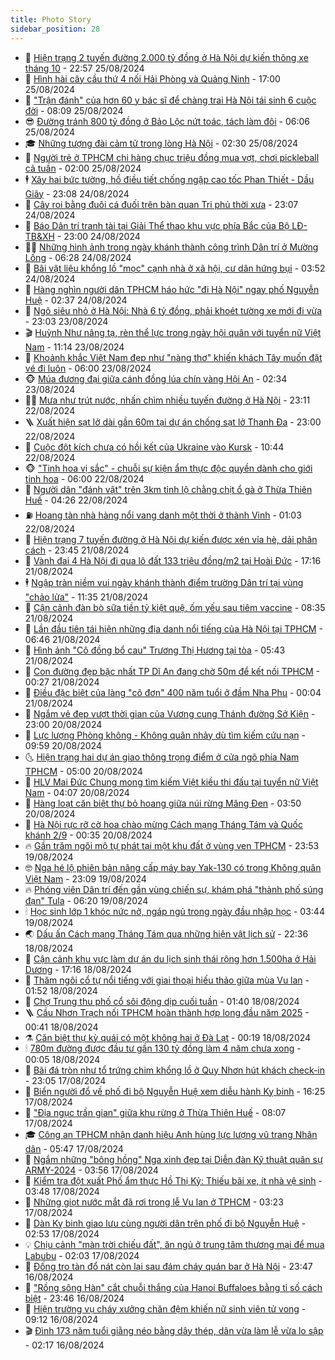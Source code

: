 ```yaml
---
title: Photo Story
sidebar_position: 28
---
```


<!-- dantri-photo-story:START -->
- 💪 [Hiện trạng 2 tuyến đường 2.000 tỷ đồng ở Hà Nội dự kiến thông xe tháng 10](https://dantri.com.vn/xa-hoi/hien-trang-2-tuyen-duong-2000-ty-dong-o-ha-noi-du-kien-thong-xe-thang-10-20240823112833006.htm) - 22:57 25/08/2024
- 🧰 [Hình hài cây cầu thứ 4 nối Hải Phòng và Quảng Ninh](https://dantri.com.vn/xa-hoi/hinh-hai-cay-cau-thu-4-noi-hai-phong-va-quang-ninh-20240825222021248.htm) - 17:00 25/08/2024
- 🧰 [&quot;Trận đánh&quot; của hơn 60 y bác sĩ để chàng trai Hà Nội tái sinh 6 cuộc đời](https://dantri.com.vn/suc-khoe/tran-danh-cua-hon-60-y-bac-si-de-chang-trai-ha-noi-tai-sinh-6-cuoc-doi-20240825001946036.htm) - 08:09 25/08/2024
- 😎 [Đường tránh 800 tỷ đồng ở Bảo Lộc nứt toác, tách làm đôi](https://dantri.com.vn/xa-hoi/duong-tranh-800-ty-dong-o-bao-loc-nut-toac-tach-lam-doi-20240825093427637.htm) - 06:06 25/08/2024
- 🎓 [Những tượng đài cảm tử trong lòng Hà Nội](https://dantri.com.vn/xa-hoi/nhung-tuong-dai-cam-tu-trong-long-ha-noi-20240824061301310.htm) - 02:30 25/08/2024
- 🙉 [Người trẻ ở TPHCM chi hàng chục triệu đồng mua vợt, chơi pickleball cả tuần](https://dantri.com.vn/doi-song/nguoi-tre-o-tphcm-chi-hang-chuc-trieu-dong-mua-vot-choi-pickleball-ca-tuan-20240823171447252.htm) - 02:00 25/08/2024
- 🕴 [Xây hai bức tường, hồ điều tiết chống ngập cao tốc Phan Thiết - Dầu Giây](https://dantri.com.vn/xa-hoi/xay-hai-buc-tuong-ho-dieu-tiet-chong-ngap-cao-toc-phan-thiet-dau-giay-20240824142452284.htm) - 23:08 24/08/2024
- 🚀 [Cây roi bằng đuôi cá đuối trên bàn quan Tri phủ thời xưa](https://dantri.com.vn/du-lich/cay-roi-bang-duoi-ca-duoi-tren-ban-quan-tri-phu-thoi-xua-20240822164939383.htm) - 23:07 24/08/2024
- 🧰 [Báo Dân trí tranh tài tại Giải Thể thao khu vực phía Bắc của Bộ LĐ-TB&amp;XH](https://dantri.com.vn/the-thao/bao-dan-tri-tranh-tai-tai-giai-the-thao-khu-vuc-phia-bac-cua-bo-ld-tbxh-20240824200532099.htm) - 23:00 24/08/2024
- 🧑‍💻 [Những hình ảnh trong ngày khánh thành công trình Dân trí ở Mường Lống](https://dantri.com.vn/tam-long-nhan-ai/nhung-hinh-anh-trong-ngay-khanh-thanh-cong-trinh-dan-tri-o-muong-long-20240824065402779.htm) - 06:28 24/08/2024
- 🐎 [Bãi vật liệu khổng lồ &quot;mọc&quot; cạnh nhà ở xã hội, cư dân hứng bụi](https://dantri.com.vn/ban-doc/bai-vat-lieu-khong-lo-moc-canh-nha-o-xa-hoi-cu-dan-hung-bui-20240823112646877.htm) - 03:52 24/08/2024
- 💄 [Hàng nghìn người dân TPHCM háo hức &quot;đi Hà Nội&quot; ngay phố Nguyễn Huệ](https://dantri.com.vn/van-hoa/hang-nghin-nguoi-dan-tphcm-hao-huc-di-ha-noi-ngay-pho-nguyen-hue-20240823232109505.htm) - 02:37 24/08/2024
- 🎃 [Ngõ siêu nhỏ ở Hà Nội: Nhà 6 tỷ đồng, phải khoét tường xe mới đi vừa](https://dantri.com.vn/doi-song/ngo-sieu-nho-o-ha-noi-nha-6-ty-dong-phai-khoet-tuong-xe-moi-di-vua-20240823214605693.htm) - 23:03 23/08/2024
- 🎬 [Huỳnh Như nâng tạ, rèn thể lực trong ngày hội quân với tuyển nữ Việt Nam](https://dantri.com.vn/the-thao/huynh-nhu-nang-ta-ren-the-luc-trong-ngay-hoi-quan-voi-tuyen-nu-viet-nam-20240823173753335.htm) - 11:14 23/08/2024
- 🧠 [Khoảnh khắc Việt Nam đẹp như &quot;nàng thơ&quot; khiến khách Tây muốn đặt vé đi luôn](https://dantri.com.vn/du-lich/khoanh-khac-viet-nam-dep-nhu-nang-tho-khien-khach-tay-muon-dat-ve-di-luon-20240822231056034.htm) - 06:00 23/08/2024
- 🐵 [Múa đương đại giữa cánh đồng lúa chín vàng Hội An](https://dantri.com.vn/du-lich/mua-duong-dai-giua-canh-dong-lua-chin-vang-hoi-an-20240823085032930.htm) - 02:34 23/08/2024
- 👨‍🏫 [Mưa như trút nước, nhấn chìm nhiều tuyến đường ở Hà Nội](https://dantri.com.vn/xa-hoi/mua-nhu-trut-nuoc-nhan-chim-nhieu-tuyen-duong-o-ha-noi-20240823005957568.htm) - 23:11 22/08/2024
- 🪜 [Xuất hiện sạt lở dài gần 60m tại dự án chống sạt lở Thanh Đa](https://dantri.com.vn/xa-hoi/xuat-hien-sat-lo-dai-gan-60m-tai-du-an-chong-sat-lo-thanh-da-20240822142514505.htm) - 23:00 22/08/2024
- 🤡 [Cuộc đột kích chưa có hồi kết của Ukraine vào Kursk](https://dantri.com.vn/the-gioi/cuoc-dot-kich-chua-co-hoi-ket-cua-ukraine-vao-kursk-20240822155306931.htm) - 10:44 22/08/2024
- 🐵 [&quot;Tinh hoa vị sắc&quot; - chuỗi sự kiện ẩm thực độc quyền dành cho giới tinh hoa](https://dantri.com.vn/kinh-doanh/tinh-hoa-vi-sac-chuoi-su-kien-am-thuc-doc-quyen-danh-cho-gioi-tinh-hoa-20240821162930548.htm) - 06:00 22/08/2024
- 🌈 [Người dân &quot;đánh vật&quot; trên 3km tỉnh lộ chằng chịt ổ gà ở Thừa Thiên Huế](https://dantri.com.vn/xa-hoi/nguoi-dan-danh-vat-tren-3km-tinh-lo-chang-chit-o-ga-o-thua-thien-hue-20240822094854966.htm) - 04:26 22/08/2024
- ⛽️ [Hoang tàn nhà hàng nổi vang danh một thời ở thành Vinh](https://dantri.com.vn/xa-hoi/hoang-tan-nha-hang-noi-vang-danh-mot-thoi-o-thanh-vinh-20240821214307501.htm) - 01:03 22/08/2024
- 🔭 [Hiện trạng 7 tuyến đường ở Hà Nội dự kiến được xén vỉa hè, dải phân cách](https://dantri.com.vn/xa-hoi/hien-trang-7-tuyen-duong-o-ha-noi-du-kien-duoc-xen-via-he-dai-phan-cach-20240822001144371.htm) - 23:45 21/08/2024
- 🧰 [Vành đai 4 Hà Nội đi qua lô đất 133 triệu đồng/m2 tại Hoài Đức](https://dantri.com.vn/xa-hoi/vanh-dai-4-ha-noi-di-qua-lo-dat-133-trieu-dongm2-tai-hoai-duc-20240821224647145.htm) - 17:16 21/08/2024
- 🕴 [Ngập tràn niềm vui ngày khánh thành điểm trường Dân trí tại vùng &quot;chảo lửa&quot;](https://dantri.com.vn/tam-long-nhan-ai/ngap-tran-niem-vui-ngay-khanh-thanh-diem-truong-dan-tri-tai-vung-chao-lua-20240821163221631.htm) - 11:35 21/08/2024
- 🦆 [Cận cảnh đàn bò sữa tiền tỷ kiệt quệ, ốm yếu sau tiêm vaccine](https://dantri.com.vn/lao-dong-viec-lam/can-canh-dan-bo-sua-tien-ty-kiet-que-om-yeu-sau-tiem-vaccine-20240821114413275.htm) - 08:35 21/08/2024
- 🦣 [Lần đầu tiên tái hiện những địa danh nổi tiếng của Hà Nội tại TPHCM](https://dantri.com.vn/xa-hoi/lan-dau-tien-tai-hien-nhung-dia-danh-noi-tieng-cua-ha-noi-tai-tphcm-20240821120144405.htm) - 06:46 21/08/2024
- 📝 [Hình ảnh &quot;Cô đồng bổ cau&quot; Trương Thị Hương tại tòa](https://dantri.com.vn/phap-luat/hinh-anh-co-dong-bo-cau-truong-thi-huong-tai-toa-20240821122407190.htm) - 05:43 21/08/2024
- 🗽 [Con đường đẹp bậc nhất TP Dĩ An đang chờ 50m để kết nối TPHCM](https://dantri.com.vn/xa-hoi/con-duong-dep-bac-nhat-tp-di-an-dang-cho-50m-de-ket-noi-tphcm-20240821005448709.htm) - 00:27 21/08/2024
- 🦅 [Điều đặc biệt của làng &quot;cô đơn&quot; 400 năm tuổi ở đầm Nha Phu](https://dantri.com.vn/lao-dong-viec-lam/dieu-dac-biet-cua-lang-co-don-400-nam-tuoi-o-dam-nha-phu-20240820114902486.htm) - 00:04 21/08/2024
- 🤠 [Ngắm vẻ đẹp vượt thời gian của Vương cung Thánh đường Sở Kiện](https://dantri.com.vn/du-lich/ngam-ve-dep-vuot-thoi-gian-cua-vuong-cung-thanh-duong-so-kien-20240815162736296.htm) - 23:00 20/08/2024
- 🥸 [Lực lượng Phòng không - Không quân nhảy dù  tìm kiếm cứu nạn](https://dantri.com.vn/xa-hoi/luc-luong-phong-khong-khong-quan-nhay-du-tim-kiem-cuu-nan-20240820133244875.htm) - 09:59 20/08/2024
- 🌜 [Hiện trạng hai dự án giao thông trọng điểm ở cửa ngõ phía Nam TPHCM](https://dantri.com.vn/xa-hoi/hien-trang-hai-du-an-giao-thong-trong-diem-o-cua-ngo-phia-nam-tphcm-20240819232314881.htm) - 05:00 20/08/2024
- 👺 [HLV Mai Đức Chung mong tìm kiếm Việt kiều thi đấu tại tuyển nữ Việt Nam](https://dantri.com.vn/the-thao/hlv-mai-duc-chung-mong-tim-kiem-viet-kieu-thi-dau-tai-tuyen-nu-viet-nam-20240820104012128.htm) - 04:07 20/08/2024
- 🌈 [Hàng loạt căn biệt thự bỏ hoang giữa núi rừng Măng Đen](https://dantri.com.vn/xa-hoi/hang-loat-can-biet-thu-bo-hoang-giua-nui-rung-mang-den-20240820093651747.htm) - 03:50 20/08/2024
- 👹 [Hà Nội rực rỡ cờ hoa chào mừng Cách mạng Tháng Tám và Quốc khánh 2/9](https://dantri.com.vn/xa-hoi/ha-noi-ruc-ro-co-hoa-chao-mung-cach-mang-thang-tam-va-quoc-khanh-29-20240820025203955.htm) - 00:35 20/08/2024
- 🔥 [Gần trăm ngôi mộ tự phát tại một khu đất ở vùng ven TPHCM](https://dantri.com.vn/xa-hoi/gan-tram-ngoi-mo-tu-phat-tai-mot-khu-dat-o-vung-ven-tphcm-20240815192823653.htm) - 23:53 19/08/2024
- 🤓 [Nga hé lộ phiên bản nâng cấp máy bay Yak-130 có trong Không quân Việt Nam](https://dantri.com.vn/the-gioi/nga-he-lo-phien-ban-nang-cap-may-bay-yak-130-co-trong-khong-quan-viet-nam-20240819135546318.htm) - 23:09 19/08/2024
- 🔥 [Phóng viên Dân trí đến gần vùng chiến sự, khám phá &quot;thành phố súng đạn&quot; Tula](https://dantri.com.vn/the-gioi/phong-vien-dan-tri-den-gan-vung-chien-su-kham-pha-thanh-pho-sung-dan-tula-20240818122403210.htm) - 06:20 19/08/2024
- 🕯 [Học sinh lớp 1 khóc nức nở, ngáp ngủ trong ngày đầu nhập học](https://dantri.com.vn/giao-duc/hoc-sinh-lop-1-khoc-nuc-no-ngap-ngu-trong-ngay-dau-nhap-hoc-20240819101740930.htm) - 03:44 19/08/2024
- 🌏 [Dấu ấn Cách mạng Tháng Tám qua những hiện vật lịch sử](https://dantri.com.vn/xa-hoi/dau-an-cach-mang-thang-tam-qua-nhung-hien-vat-lich-su-20240818193507048.htm) - 22:36 18/08/2024
- 🎃 [Cận cảnh khu vực làm dự án du lịch sinh thái rộng hơn 1.500ha ở Hải Dương](https://dantri.com.vn/xa-hoi/can-canh-khu-vuc-lam-du-an-du-lich-sinh-thai-rong-hon-1500ha-o-hai-duong-20240818224445465.htm) - 17:16 18/08/2024
- 🐎 [Thăm ngôi cổ tự nổi tiếng với giai thoại hiếu thảo giữa mùa Vu lan](https://dantri.com.vn/van-hoa/tham-ngoi-co-tu-noi-tieng-voi-giai-thoai-hieu-thao-giua-mua-vu-lan-20240818000846249.htm) - 01:52 18/08/2024
- 👺 [Chợ Trung thu phố cổ sôi động dịp cuối tuần](https://dantri.com.vn/doi-song/cho-trung-thu-pho-co-soi-dong-dip-cuoi-tuan-20240817140555571.htm) - 01:40 18/08/2024
- 🪜 [Cầu Nhơn Trạch nối TPHCM hoàn thành hợp long đầu năm 2025](https://dantri.com.vn/xa-hoi/cau-nhon-trach-noi-tphcm-hoan-thanh-hop-long-dau-nam-2025-20240817234719277.htm) - 00:41 18/08/2024
- ⚗️ [Căn biệt thự kỳ quái có một không hai ở Đà Lạt](https://dantri.com.vn/xa-hoi/can-biet-thu-ky-quai-co-mot-khong-hai-o-da-lat-20240816141055985.htm) - 00:19 18/08/2024
- 🕯 [780m đường được đầu tư gần 130 tỷ đồng làm 4 năm chưa xong](https://dantri.com.vn/ban-doc/780m-duong-duoc-dau-tu-gan-130-ty-dong-lam-4-nam-chua-xong-20240817115530766.htm) - 00:05 18/08/2024
- 📝 [Bãi đá tròn như tổ trứng chim khổng lồ ở Quy Nhơn hút khách check-in](https://dantri.com.vn/du-lich/bai-da-tron-nhu-to-trung-chim-khong-lo-o-quy-nhon-hut-khach-check-in-20240815151945426.htm) - 23:05 17/08/2024
- 🌊 [Biển người đổ về phố đi bộ Nguyễn Huệ xem diễu hành Kỵ binh](https://dantri.com.vn/xa-hoi/bien-nguoi-do-ve-pho-di-bo-nguyen-hue-xem-dieu-hanh-ky-binh-20240817220905924.htm) - 16:25 17/08/2024
- 🌈 [&quot;Địa ngục trần gian&quot; giữa khu rừng ở Thừa Thiên Huế](https://dantri.com.vn/xa-hoi/dia-nguc-tran-gian-giua-khu-rung-o-thua-thien-hue-20240817102140818.htm) - 08:07 17/08/2024
- 🎓 [Công an TPHCM nhận danh hiệu Anh hùng lực lượng vũ trang Nhân dân](https://dantri.com.vn/xa-hoi/cong-an-tphcm-nhan-danh-hieu-anh-hung-luc-luong-vu-trang-nhan-dan-20240817115456576.htm) - 05:47 17/08/2024
- 💪 [Ngắm những &quot;bông hồng&quot; Nga xinh đẹp tại Diễn đàn Kỹ thuật quân sự ARMY-2024](https://dantri.com.vn/the-gioi/ngam-nhung-bong-hong-nga-xinh-dep-tai-dien-dan-ky-thuat-quan-su-army-2024-20240816150310896.htm) - 03:56 17/08/2024
- 💃 [Kiểm tra đột xuất Phố ẩm thực Hồ Thị Kỷ: Thiếu bãi xe, ít nhà vệ sinh](https://dantri.com.vn/xa-hoi/kiem-tra-dot-xuat-pho-am-thuc-ho-thi-ky-thieu-bai-xe-it-nha-ve-sinh-20240817005141938.htm) - 03:48 17/08/2024
- 🧰 [Những giọt nước mắt đã rơi trong lễ Vu lan ở TPHCM](https://dantri.com.vn/van-hoa/nhung-giot-nuoc-mat-da-roi-trong-le-vu-lan-o-tphcm-20240817004005805.htm) - 03:23 17/08/2024
- 🤠 [Dàn Kỵ binh giao lưu cùng người dân trên phố đi bộ Nguyễn Huệ](https://dantri.com.vn/xa-hoi/dan-ky-binh-giao-luu-cung-nguoi-dan-tren-pho-di-bo-nguyen-hue-20240817002958427.htm) - 02:53 17/08/2024
- 💡 [Chịu cảnh &quot;màn trời chiếu đất&quot;, ăn ngủ ở trung tâm thương mại để mua Labubu](https://dantri.com.vn/doi-song/chiu-canh-man-troi-chieu-dat-an-ngu-o-trung-tam-thuong-mai-de-mua-labubu-20240817025901094.htm) - 02:03 17/08/2024
- 🌝 [Đống tro tàn đổ nát còn lại sau đám cháy quán bar ở Hà Nội](https://dantri.com.vn/xa-hoi/dong-tro-tan-do-nat-con-lai-sau-dam-chay-quan-bar-o-ha-noi-20240817014311578.htm) - 23:47 16/08/2024
- 🦄 [&quot;Rồng sông Hàn&quot; cắt chuỗi thắng của Hanoi Buffaloes bằng tỉ số cách biệt](https://dantri.com.vn/the-thao/rong-song-han-cat-chuoi-thang-cua-hanoi-buffaloes-bang-ti-so-cach-biet-20240817025958575.htm) - 23:46 16/08/2024
- 🐻 [Hiện trường vụ cháy xưởng chăn đệm khiến nữ sinh viên tử vong](https://dantri.com.vn/xa-hoi/hien-truong-vu-chay-xuong-chan-dem-khien-nu-sinh-vien-tu-vong-20240816140523973.htm) - 09:12 16/08/2024
- 🎬 [Đình 173 năm tuổi giằng néo bằng dây thép, dân vừa làm lễ vừa lo sập](https://dantri.com.vn/xa-hoi/dinh-173-nam-tuoi-giang-neo-bang-day-thep-dan-vua-lam-le-vua-lo-sap-20240814221222072.htm) - 02:17 16/08/2024<!-- dantri-photo-story:END -->
